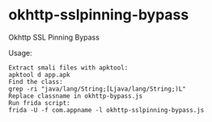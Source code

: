 # okhttp-sslpinning-bypass
Okhttp SSL Pinning Bypass

Usage:

    Extract smali files with apktool:
    apktool d app.apk
    Find the class:
    grep -ri "java/lang/String;[Ljava/lang/String;)L"
    Replace classname in okhttp-bypass.js
    Run frida script:
    frida -U -f com.appname -l okhttp-sslpinning-bypass.js

